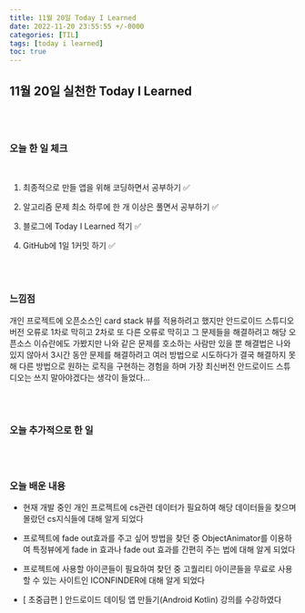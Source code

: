 ```yaml
---
title: 11월 20일 Today I Learned
date: 2022-11-20 23:55:55 +/-0000
categories: [TIL]
tags: [today i learned]
toc: true
---
```


## 11월 20일 실천한 Today I Learned

<br><br>

### 오늘 한 일 체크
<br>

1. 최종적으로 만들 앱을 위해 코딩하면서 공부하기 ✅

2. 알고리즘 문제 최소 하루에 한 개 이상은 풀면서 공부하기 ✅

3. 블로그에 Today I Learned 적기 ✅

4. GitHub에 1일 1커밋 하기 ✅

<br><br>

### 느낌점

개인 프로젝트에 오픈소스인 card stack 뷰를 적용하려고 했지만
안드로이드 스튜디오 버전 오류로 1차로 막히고 2차로 또 다른 오류로 막히고 그 문제들을 해결하려고 해당 오픈소스 이슈란에도 가봤지만 나와 같은 문제를 호소하는 사람만 있을 뿐 해결법은 나와있지 않아서 3시간 동안 문제를 해결하려고 여러 방법으로 시도하다가 결국 해결하지 못해 다른 방법으로 원하는 로직을 구현하는 경험을 하며 가장 최신버전 안드로이드 스튜디오는 쓰지 말아야겠다는 생각이 들었다...

<br><br>

### 오늘 추가적으로 한 일

<br><br>

### 오늘 배운 내용

* 현재 개발 중인 개인 프로젝트에 cs관련 데이터가 필요하여 해당 데이터들을 찾으며 몰랐던 cs지식들에 대해 알게 되었다

* 프로젝트에 fade out효과를 주고 싶어 방법을 찾던 중 ObjectAnimator를 이용하여 특정뷰에게 fade in 효과나 fade out 효과를 간편히 주는 법에 대해 알게 되었다

* 프로젝트에 사용할 아이콘들이 필요하여 찾던 중 고퀄리티 아이콘들을 무료로 사용할 수 있는 사이트인 ICONFINDER에 대해 알게 되었다

* [ 초중급편 ] 안드로이드 데이팅 앱 만들기(Android Kotlin) 강의를 수강하였다
